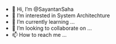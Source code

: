 - 👋 Hi, I’m @SayantanSaha
- 👀 I’m interested in System Architechture
- 🌱 I’m currently learning ...
- 💞️ I’m looking to collaborate on ...
- 📫 How to reach me ...

<!---
SayantanSaha/SayantanSaha is a ✨ special ✨ repository because its `README.md` (this file) appears on your GitHub profile.
You can click the Preview link to take a look at your changes.
--->

